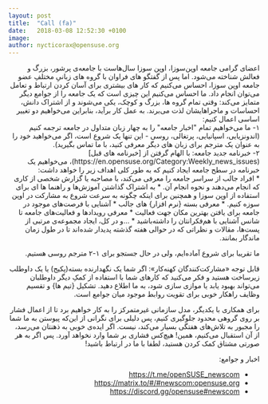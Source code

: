 ```yaml
---
layout: post
title:  "Call (fa)"
date:   2018-03-08 12:52:30 +0100
image:
author: nycticorax@opensuse.org
---
```

<div dir="rtl">
اعضای گرامی جامعه اوپن‌سوزا،
اوپن سوزا سال‌هاست با جامعه‌ی  پرشور، بزرگ و فعالش شناخته می‌شود.
اما پس از گفتگو های فراوان با گروه های زبانیِ مختلفِ عضو جامعه اوپن سوزا، احساس می‌کنیم که کار های بیشتری برای آسان کردن ارتباط و تعامل می‌توان انجام داد.
ما احساس می‌کنیم این چیزی است که یک جامعه را از جوامع دیگر متمایز می‌کند: وقتی تمام گروه ها، بزرگ و کوچک، یکی می‌شوند و از اشتراک دانش، احساسات و ماجراهایشان لذت می‌برند.
به عمل کار برآید، بنابراین می‌خواهیم دو تغییر اساسی اعمال کنیم:<br>
۱- ما می‌خواهیم تمام "اخبار جامعه" را به چهار زبان متداول در جامعه ترجمه کنیم (اندونزیایی، اسپانیایی، پرتغالی، روسی - این تنها یک شروع است، اگر می‌خواهید خود را به عنوان یک مترجم برای زبان های دیگر معرفی کنید، با ما تماس بگیرید).<br>
۲- خبرنامه جدید جامعه: با الهام گرفتن از [خبرنامه های قبل](https://en.opensuse.org/Category:Weekly_news_issues)، می‌خواهیم یک خبرنامه در سطح جامعه ایجاد کنیم که به طور کلی اهداف زیر را خواهد داشت:<br>
* افراد جالب از سراسر جامعه را معرفی می‌کند، با مصاحبه یا گزارش شخصی از کاری که انجام می‌دهند و نحوه انجام آن.
* به اشتراک گذاشتن آموزش‌ها و راهنما ها ای برای استفاده از اوپن سوزا و همچنین برای اینکه چگونه به سرعت شروع به مشارکت در اوپن سوزه کنیم.
* معرفی بسته {نرم افزار} های جالب
* آشنایی با فرصت‌های موجود در جامعه برای یافتن بهترین مکان جهت فعالیت
* معرفی رویدادها و فعالیت‌های جامعه تا شانس آشنایی با هم‌فکرانتان را داشته‌باشید
* ...و در کل، ایجاد مجموعه‌ی مرتبی از پست‌ها، مقالات و نظراتی که در حوالی هفته گذشته پدیدار شده‌اند تا در طول زمان ماندگار بمانند.


ما تقریبا برای شروع آماده‌ایم، ولی در حال جستجو برای ۱-۲ مترجم روسی هستیم.

قابل توجه «مشارکت‌کنندگان‌‌ کهنه‌کار»: اگر شما یک نگهدارنده بسته(پکیج) یا یک داوطلب زیرساخت هستید و فکر می‌کنید که کارهای شما با استفاده از کمکِ دیگر داوطلبان می‌تواند بهبود یابد یا موازی سازی شود، به ما اطلاع دهید. تشکیل {تیم ها} و تقسیم وظایف راهکار خوبی برای تقویت روابط موجود میان جوامع است.

برای همکاری با یکدیگر، مدل سازمانی غیرمتمرکز را به کار خواهیم برد تا از اعمال فشار بر روی گروهی محدود جلوگیری کنیم، پس دلیلی برای نگرانی از این‌که پیوستن به ما شما را مجبور به تلاش‌های هفتگی بسیار می‌کند، نیست. اگر ایده‌ی خوبی به ذهنتان می‌رسد، از آن استقبال می‌کنیم، همین! هیچ‌کس فشاری بر شما وارد نخواهد آورد.
پس اگر به هر صورتی مشتاق کمک کردن هستید، لطفا با ما در ارتباط باشید!

اخبار و جوامع:

* https://t.me/openSUSE_newscom
* https://matrix.to/#/#newscom:opensuse.org <br>
* https://discord.gg/opensuse#newscom


</div>
